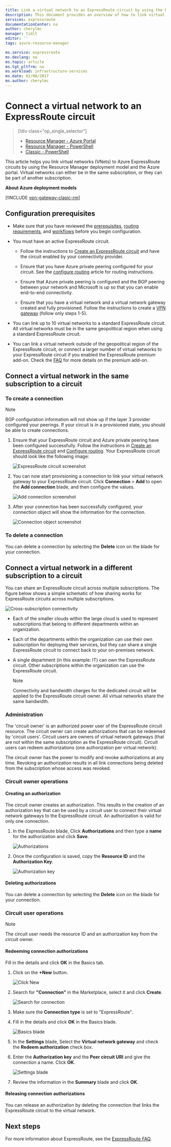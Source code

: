 ```yaml
---
title: Link a virtual network to an ExpressRoute circuit by using the Resource Manager deployment model and the Azure portal | Azure
description: This document provides an overview of how to link virtual networks (VNets) to ExpressRoute circuits.
services: expressroute
documentationCenter: na
author: cherylmc
manager: timlt
editor: ''
tags: azure-resource-manager

ms.service: expressroute
ms.devlang: na
ms.topic: article
ms.tgt_pltfrm: na
ms.workload: infrastructure-services
ms.date: 02/08/2017
ms.author: cherylmc
---
```


# Connect a virtual network to an ExpressRoute circuit

> [!div class="op_single_selector"]
>- [Resource Manager - Azure Portal](./expressroute-howto-linkvnet-portal-resource-manager.md/)
>- [Resource Manager - PowerShell](./expressroute-howto-linkvnet-arm.md/)
>- [Classic - PowerShell](./expressroute-howto-linkvnet-classic.md/)

This article helps you link virtual networks (VNets) to Azure ExpressRoute circuits by using the Resource Manager deployment model and the Azure portal. Virtual networks can either be in the same subscription, or they can be part of another subscription.

**About Azure deployment models**

[!INCLUDE [vpn-gateway-clasic-rm](../../includes/vpn-gateway-classic-rm-include.md)] 

## Configuration prerequisites

- Make sure that you have reviewed the [prerequisites](./expressroute-prerequisites.md/), [routing requirements](./expressroute-routing.md/), and [workflows](./expressroute-workflows.md/) before you begin configuration.
- You must have an active ExpressRoute circuit. 
    - Follow the instructions to [Create an ExpressRoute circuit](./expressroute-howto-circuit-arm.md/) and have the circuit enabled by your connectivity provider. 

    - Ensure that you have Azure private peering configured for your circuit. See the [configure routing](./expressroute-howto-routing-portal-resource-manager.md/) article for routing instructions. 

    - Ensure that Azure private peering is configured and the BGP peering between your network and Microsoft is up so that you can enable end-to-end connectivity.
    - Ensure that you have a virtual network and a virtual network gateway created and fully provisioned. Follow the instructions to create a [VPN gateway](../vpn-gateway/vpn-gateway-howto-site-to-site-resource-manager-portal.md) (follow only steps 1-5).

- You can link up to 10 virtual networks to a standard ExpressRoute circuit. All virtual networks must be in the same geopolitical region when using a standard ExpressRoute circuit. 

- You can link a virtual network outside of the geopolitical region of the ExpressRoute circuit, or connect a larger number of virtual networks to your ExpressRoute circuit if you enabled the ExpressRoute premium add-on. Check the [FAQ](./expressroute-faqs.md/) for more details on the premium add-on.

## Connect a virtual network in the same subscription to a circuit

### To create a connection

> [!NOTE]
> BGP configuration information will not show up if the layer 3 provider configured your peerings. If your circuit is in a provisioned state, you should be able to create connections.
>

1. Ensure that your ExpressRoute circuit and Azure private peering have been configured successfully. Follow the instructions in [Create an ExpressRoute circuit](expressroute-howto-circuit-arm.md) and [Configure routing](expressroute-howto-routing-arm.md). Your ExpressRoute circuit should look like the following image:

    ![ExpressRoute circuit screenshot](./media/expressroute-howto-linkvnet-portal-resource-manager/routing1.png)

2. You can now start provisioning a connection to link your virtual network gateway to your ExpressRoute circuit. Click **Connection** > **Add** to open the **Add connection** blade, and then configure the values.

    ![Add connection screenshot](./media/expressroute-howto-linkvnet-portal-resource-manager/samesub1.png)  

3. After your connection has been successfully configured, your connection object will show the information for the connection.

     ![Connection object screenshot](./media/expressroute-howto-linkvnet-portal-resource-manager/samesub2.png)

### To delete a connection
You can delete a connection by selecting the **Delete** icon on the blade for your connection.

## Connect a virtual network in a different subscription to a circuit
You can share an ExpressRoute circuit across multiple subscriptions. The figure below shows a simple schematic of how sharing works for ExpressRoute circuits across multiple subscriptions.

![Cross-subscription connectivity](./media/expressroute-howto-linkvnet-portal-resource-manager/cross-subscription.png)

- Each of the smaller clouds within the large cloud is used to represent subscriptions that belong to different departments within an organization.
- Each of the departments within the organization can use their own subscription for deploying their services, but they can share a single ExpressRoute circuit to connect back to your on-premises network.
- A single department (in this example: IT) can own the ExpressRoute circuit. Other subscriptions within the organization can use the ExpressRoute circuit.

    > [!NOTE]
    > Connectivity and bandwidth charges for the dedicated circuit will be applied to the ExpressRoute circuit owner. All virtual networks share the same bandwidth.
    > 
    >

### Administration
The 'circuit owner' is an authorized power user of the ExpressRoute circuit resource. The circuit owner can create authorizations that can be redeemed by 'circuit users'. Circuit users are owners of virtual network gateways (that are not within the same subscription as the ExpressRoute circuit). Circuit users can redeem authorizations (one authorization per virtual network).

The circuit owner has the power to modify and revoke authorizations at any time. Revoking an authorization results in all link connections being deleted from the subscription whose access was revoked.

### Circuit owner operations

#### Creating an authorization

The circuit owner creates an authorization. This results in the creation of an authorization key that can be used by a circuit user to connect their virtual network gateways to the ExpressRoute circuit. An authorization is valid for only one connection.

1. In the ExpressRoute blade, Click **Authorizations** and then type a **name** for the authorization and click **Save**.

    ![Authorizations](./media/expressroute-howto-linkvnet-portal-resource-manager/authorization.png)

2. Once the configuration is saved, copy the **Resource ID** and the **Authorization Key**.

    ![Authorization key](./media/expressroute-howto-linkvnet-portal-resource-manager/authkey.png)

#### Deleting authorizations

You can delete a connection by selecting the **Delete** icon on the blade for your connection.

### Circuit user operations

   > [!NOTE]
   > The circuit user needs the resource ID and an authorization key from the circuit owner. 

#### Redeeming connection authorizations

Fill in the details and click **OK** in the Basics tab.

1. Click on the **+New** button.

    ![Click New](./media/expressroute-howto-linkvnet-portal-resource-manager/Connection1.png)

2. Search for **"Connection"** in the Marketplace, select it and click **Create**.

    ![Search for connection](./media/expressroute-howto-linkvnet-portal-resource-manager/Connection2.png)

3. Make sure the **Connection type** is set to "ExpressRoute".

4. Fill in the details and click **OK** in the Basics blade.

    ![Basics blade](./media/expressroute-howto-linkvnet-portal-resource-manager/Connection3.png)

5. In the **Settings** blade, Select the **Virtual network gateway** and check the **Redeem authorization** check box.

6. Enter the **Authorization key** and the **Peer circuit URI** and give the connection a name. Click **OK**.

    ![Settings blade](./media/expressroute-howto-linkvnet-portal-resource-manager/Connection4.png)

7. Review the information in the **Summary** blade and click **OK**.

#### Releasing connection authorizations

You can release an authorization by deleting the connection that links the ExpressRoute circuit to the virtual network.

## Next steps

For more information about ExpressRoute, see the [ExpressRoute FAQ](./expressroute-faqs.md/).